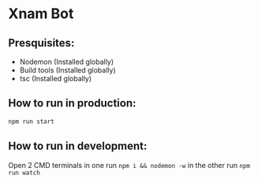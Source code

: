 # Xnam Bot

## Presquisites:

-   Nodemon (Installed globally)
-   Build tools (Installed globally)
-   tsc (Installed globally)

## How to run in production:

```sh
npm run start
```

## How to run in development:

Open 2 CMD terminals
in one run `npm i && nodemon -w` in the other run `npm run watch`
